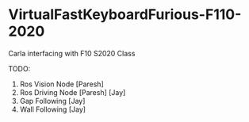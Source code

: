 # VirtualFastKeyboardFurious-F110-2020
Carla interfacing with F10 S2020 Class

TODO:

1. Ros Vision Node [Paresh]
2. Ros Driving Node [Paresh] [Jay]
3. Gap Following [Jay]
4. Wall Following [Jay]
